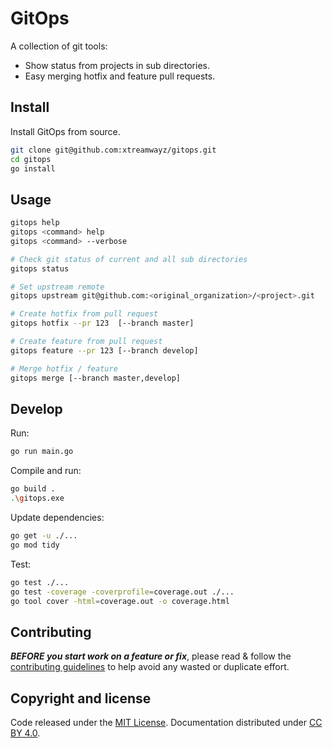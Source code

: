 # GitOps

A collection of git tools:

- Show status from projects in sub directories.
- Easy merging hotfix and feature pull requests.

## Install

Install GitOps from source.

```bash
git clone git@github.com:xtreamwayz/gitops.git
cd gitops
go install
```

## Usage

```bash
gitops help
gitops <command> help
gitops <command> --verbose

# Check git status of current and all sub directories
gitops status

# Set upstream remote
gitops upstream git@github.com:<original_organization>/<project>.git

# Create hotfix from pull request
gitops hotfix --pr 123  [--branch master]

# Create feature from pull request
gitops feature --pr 123 [--branch develop]

# Merge hotfix / feature
gitops merge [--branch master,develop]
```

## Develop

Run:

```bash
go run main.go
```

Compile and run:

```bash
go build .
.\gitops.exe
```

Update dependencies:

```bash
go get -u ./...
go mod tidy
```

Test:

```bash
go test ./...
go test -coverage -coverprofile=coverage.out ./...
go tool cover -html=coverage.out -o coverage.html
```

## Contributing

***BEFORE you start work on a feature or fix***, please read & follow the
[contributing guidelines](https://github.com/xtreamwayz/.github/blob/master/CONTRIBUTING.md#contributing)
to help avoid any wasted or duplicate effort.

## Copyright and license

Code released under the [MIT License](https://github.com/xtreamwayz/.github/blob/master/LICENSE.md).
Documentation distributed under [CC BY 4.0](https://creativecommons.org/licenses/by/4.0/).

